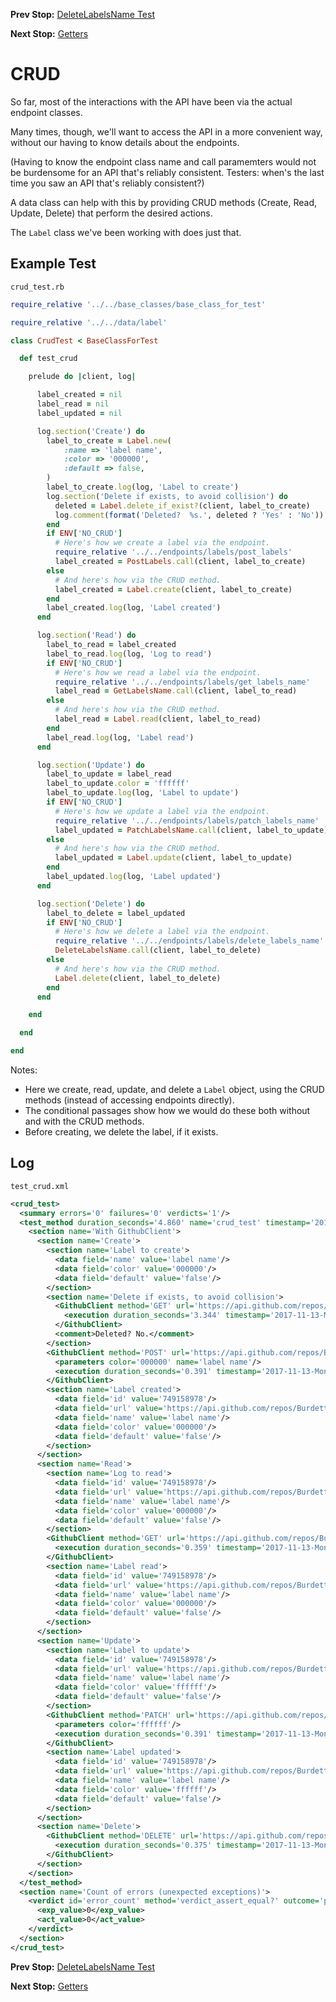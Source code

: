 <!--- GENERATED FILE, DO NOT EDIT --->
**Prev Stop:** [DeleteLabelsName Test](./DeleteLabelsName.md#deletelabelsname-test)

**Next Stop:** [Getters](./Getters.md#getters)


# CRUD

So far, most of the interactions with the API have been via the actual endpoint classes.

Many times, though, we'll want to access the API in a more convenient way, without our having to know details about the endpoints.

(Having to know the endpoint class name and call paramemters would not be burdensome for an API that's reliably consistent.  Testers:  when's the last time you saw an API that's reliably consistent?)

A data class can help with this by providing CRUD methods (Create, Read, Update, Delete) that perform the desired actions.

The <code>Label</code> class we've been working with does just that.

## Example Test

<code>crud_test.rb</code>
```ruby
require_relative '../../base_classes/base_class_for_test'

require_relative '../../data/label'

class CrudTest < BaseClassForTest

  def test_crud

    prelude do |client, log|

      label_created = nil
      label_read = nil
      label_updated = nil

      log.section('Create') do
        label_to_create = Label.new(
            :name => 'label name',
            :color => '000000',
            :default => false,
        )
        label_to_create.log(log, 'Label to create')
        log.section('Delete if exists, to avoid collision') do
          deleted = Label.delete_if_exist?(client, label_to_create)
          log.comment(format('Deleted?  %s.', deleted ? 'Yes' : 'No'))
        end
        if ENV['NO_CRUD']
          # Here's how we create a label via the endpoint.
          require_relative '../../endpoints/labels/post_labels'
          label_created = PostLabels.call(client, label_to_create)
        else
          # And here's how via the CRUD method.
          label_created = Label.create(client, label_to_create)
        end
        label_created.log(log, 'Label created')
      end

      log.section('Read') do
        label_to_read = label_created
        label_to_read.log(log, 'Log to read')
        if ENV['NO_CRUD']
          # Here's how we read a label via the endpoint.
          require_relative '../../endpoints/labels/get_labels_name'
          label_read = GetLabelsName.call(client, label_to_read)
        else
          # And here's how via the CRUD method.
          label_read = Label.read(client, label_to_read)
        end
        label_read.log(log, 'Label read')
      end

      log.section('Update') do
        label_to_update = label_read
        label_to_update.color = 'ffffff'
        label_to_update.log(log, 'Label to update')
        if ENV['NO_CRUD']
          # Here's how we update a label via the endpoint.
          require_relative '../../endpoints/labels/patch_labels_name'
          label_updated = PatchLabelsName.call(client, label_to_update)
        else
          # And here's how via the CRUD method.
          label_updated = Label.update(client, label_to_update)
        end
        label_updated.log(log, 'Label updated')
      end

      log.section('Delete') do
        label_to_delete = label_updated
        if ENV['NO_CRUD']
          # Here's how we delete a label via the endpoint.
          require_relative '../../endpoints/labels/delete_labels_name'
          DeleteLabelsName.call(client, label_to_delete)
        else
          # And here's how via the CRUD method.
          Label.delete(client, label_to_delete)
        end
      end

    end

  end

end
```

Notes:

- Here we create, read, update, and delete a <code>Label</code> object, using the CRUD methods (instead of accessing endpoints directly).
- The conditional passages show how we would do these both without and with the CRUD methods.
- Before creating, we delete the label, if it exists.

## Log

<code>test_crud.xml</code>
```xml
<crud_test>
  <summary errors='0' failures='0' verdicts='1'/>
  <test_method duration_seconds='4.860' name='crud_test' timestamp='2017-11-13-Mon-11.05.48.555'>
    <section name='With GithubClient'>
      <section name='Create'>
        <section name='Label to create'>
          <data field='name' value='label name'/>
          <data field='color' value='000000'/>
          <data field='default' value='false'/>
        </section>
        <section name='Delete if exists, to avoid collision'>
          <GithubClient method='GET' url='https://api.github.com/repos/BurdetteLamar/RubyTest/labels/label%20name'>
            <execution duration_seconds='3.344' timestamp='2017-11-13-Mon-11.05.48.555'/>
          </GithubClient>
          <comment>Deleted? No.</comment>
        </section>
        <GithubClient method='POST' url='https://api.github.com/repos/BurdetteLamar/RubyTest/labels'>
          <parameters color='000000' name='label name'/>
          <execution duration_seconds='0.391' timestamp='2017-11-13-Mon-11.05.51.898'/>
        </GithubClient>
        <section name='Label created'>
          <data field='id' value='749158978'/>
          <data field='url' value='https://api.github.com/repos/BurdetteLamar/RubyTest/labels/label%20name'/>
          <data field='name' value='label name'/>
          <data field='color' value='000000'/>
          <data field='default' value='false'/>
        </section>
      </section>
      <section name='Read'>
        <section name='Log to read'>
          <data field='id' value='749158978'/>
          <data field='url' value='https://api.github.com/repos/BurdetteLamar/RubyTest/labels/label%20name'/>
          <data field='name' value='label name'/>
          <data field='color' value='000000'/>
          <data field='default' value='false'/>
        </section>
        <GithubClient method='GET' url='https://api.github.com/repos/BurdetteLamar/RubyTest/labels/label%20name'>
          <execution duration_seconds='0.359' timestamp='2017-11-13-Mon-11.05.52.289'/>
        </GithubClient>
        <section name='Label read'>
          <data field='id' value='749158978'/>
          <data field='url' value='https://api.github.com/repos/BurdetteLamar/RubyTest/labels/label%20name'/>
          <data field='name' value='label name'/>
          <data field='color' value='000000'/>
          <data field='default' value='false'/>
        </section>
      </section>
      <section name='Update'>
        <section name='Label to update'>
          <data field='id' value='749158978'/>
          <data field='url' value='https://api.github.com/repos/BurdetteLamar/RubyTest/labels/label%20name'/>
          <data field='name' value='label name'/>
          <data field='color' value='ffffff'/>
          <data field='default' value='false'/>
        </section>
        <GithubClient method='PATCH' url='https://api.github.com/repos/BurdetteLamar/RubyTest/labels/label%20name'>
          <parameters color='ffffff'/>
          <execution duration_seconds='0.391' timestamp='2017-11-13-Mon-11.05.52.648'/>
        </GithubClient>
        <section name='Label updated'>
          <data field='id' value='749158978'/>
          <data field='url' value='https://api.github.com/repos/BurdetteLamar/RubyTest/labels/label%20name'/>
          <data field='name' value='label name'/>
          <data field='color' value='ffffff'/>
          <data field='default' value='false'/>
        </section>
      </section>
      <section name='Delete'>
        <GithubClient method='DELETE' url='https://api.github.com/repos/BurdetteLamar/RubyTest/labels/label%20name'>
          <execution duration_seconds='0.375' timestamp='2017-11-13-Mon-11.05.53.039'/>
        </GithubClient>
      </section>
    </section>
  </test_method>
  <section name='Count of errors (unexpected exceptions)'>
    <verdict id='error_count' method='verdict_assert_equal?' outcome='passed' volatile='true'>
      <exp_value>0</exp_value>
      <act_value>0</act_value>
    </verdict>
  </section>
</crud_test>
```

**Prev Stop:** [DeleteLabelsName Test](./DeleteLabelsName.md#deletelabelsname-test)

**Next Stop:** [Getters](./Getters.md#getters)


